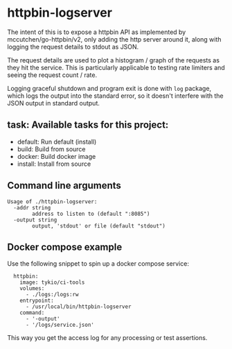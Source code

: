 # httpbin-logserver

The intent of this is to expose a httpbin API as implemented by
mccutchen/go-httpbin/v2, only adding the http server around it,
along with logging the request details to stdout as JSON.

The request details are used to plot a histogram / graph of the
requests as they hit the service. This is particularly applicable
to testing rate limiters and seeing the request count / rate.

Logging graceful shutdown and program exit is done with `log` package,
which logs the output into the standard error, so it doesn't interfere
with the JSON output in standard output.

## task: Available tasks for this project:

* default:       Run default (install)
* build:         Build from source
* docker:        Build docker image
* install:       Install from source

## Command line arguments

```
Usage of ./httpbin-logserver:
  -addr string
    	address to listen to (default ":8085")
  -output string
    	output, 'stdout' or file (default "stdout")
```

## Docker compose example

Use the following snippet to spin up a docker compose service:

```
  httpbin:
    image: tykio/ci-tools
    volumes:
      - ./logs:/logs:rw
    entrypoint:
      - /usr/local/bin/httpbin-logserver
    command:
      - '-output'
      - '/logs/service.json'
```

This way you get the access log for any processing or test assertions.